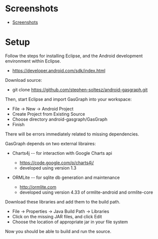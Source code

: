 Screenshots
================

  * [Screenshots](https://github.com/stephen-soltesz/android-gasgraph/wiki)

Setup
================

Follow the steps for installing Eclipse, and the Android development
environment within Eclipse.

   * https://developer.android.com/sdk/index.html

Download source:

   * git clone https://github.com/stephen-soltesz/android-gasgraph.git

Then, start Eclipse and import GasGraph into your workspace:

   * File -> New -> Android Project
   * Create Project from Existing Source
   * Choose directory android-gasgraph/GasGraph
   * Finish

There will be errors immediately related to missing dependencies.

GasGraph depends on two external libraires:

  * Charts4j -- for interaction with Google Charts api

      * https://code.google.com/p/charts4j/ 
      * developed using version 1.3

  * ORMLite -- for sqlite db generation and maintenance

    * http://ormlite.com
    * developed using version 4.33 of ormlite-android and ormlite-core

Download these libraries and add them to the build path.

  * File -> Properties -> Java Build Path -> Libraries
  * Click on the missing JAR files, and click Edit
  * Choose the location of appropriate jar in your file system

Now you should be able to build and run the source.
